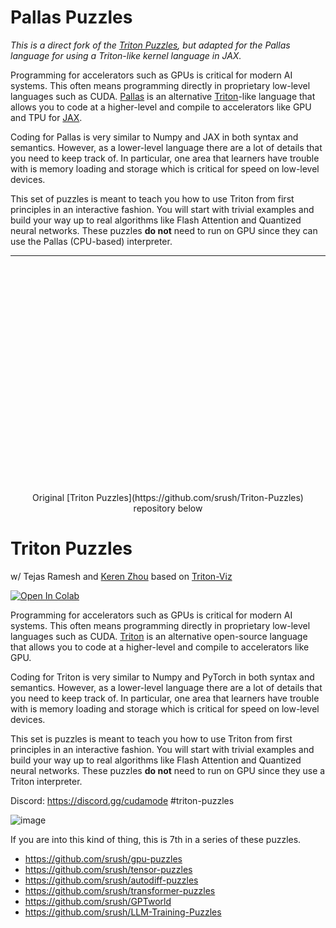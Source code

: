 # Pallas Puzzles

*This is a direct fork of the [Triton Puzzles](https://github.com/srush/Triton-Puzzles), but adapted for the Pallas
language for using a Triton-like kernel language in JAX.*

<!--TODO: [![Open In Colab](https://colab.research.google.com/assets/colab-badge.svg)](https://colab.research.google.com/github/srush/Triton-Puzzles/blob/main/Triton-Puzzles.ipynb)-->

Programming for accelerators such as GPUs is critical for modern AI systems.
This often means programming directly in proprietary low-level languages such as CUDA. [Pallas](https://jax.readthedocs.io/en/latest/pallas/index.html) is an alternative [Triton](https://github.com/triton-lang/triton)-like language that allows you to code at a higher-level and compile to accelerators like GPU and TPU for [JAX](https://jax.readthedocs.io/).

Coding for Pallas is very similar to Numpy and JAX in both syntax and semantics. However, as a lower-level language there are a lot of details that you need to keep track of. In particular, one area that learners have trouble with is memory loading and storage which is critical for speed on low-level devices.

This set of puzzles is meant to teach you how to use Triton from first principles in an interactive fashion. You will start with trivial examples and build your way up to real algorithms like Flash Attention and Quantized neural networks. These puzzles **do not** need to run on GPU since they can use the Pallas (CPU-based) interpreter.

<!-- TODO: Discord: https://discord.gg/cudamode #triton-puzzles -->

<!-- TODO: ![image](https://github.com/srush/Triton-Puzzles/assets/35882/3e18a47d-1311-43d0-a025-ed1f593f919e) -->


---

<p align="center" style="margin-top:10cm;">
Original [Triton Puzzles](https://github.com/srush/Triton-Puzzles) repository below
</p>

# Triton Puzzles

w/ Tejas Ramesh and [Keren Zhou](https://www.jokeren.tech/) based on [Triton-Viz](https://github.com/Deep-Learning-Profiling-Tools/triton-viz)

[![Open In Colab](https://colab.research.google.com/assets/colab-badge.svg)](https://colab.research.google.com/github/srush/Triton-Puzzles/blob/main/Triton-Puzzles.ipynb)


Programming for accelerators such as GPUs is critical for modern AI systems.
This often means programming directly in proprietary low-level languages such as CUDA. [Triton](https://github.com/openai/triton/) is an alternative open-source language that allows you to code at a higher-level and compile to accelerators like GPU.

Coding for Triton is very similar to Numpy and PyTorch in both syntax and semantics. However, as a lower-level language there are a lot of details that you need to keep track of. In particular, one area that learners have trouble with is memory loading and storage which is critical for speed on low-level devices.

This set is puzzles is meant to teach you how to use Triton from first principles in an interactive fashion. You will start with trivial examples and build your way up to real algorithms like Flash Attention and Quantized neural networks. These puzzles **do not** need to run on GPU since they use a Triton interpreter.

Discord: https://discord.gg/cudamode #triton-puzzles

![image](https://github.com/srush/Triton-Puzzles/assets/35882/3e18a47d-1311-43d0-a025-ed1f593f919e)



If you are into this kind of thing, this is 7th in a series of these puzzles.

* https://github.com/srush/gpu-puzzles
* https://github.com/srush/tensor-puzzles
* https://github.com/srush/autodiff-puzzles
* https://github.com/srush/transformer-puzzles
* https://github.com/srush/GPTworld
* https://github.com/srush/LLM-Training-Puzzles
